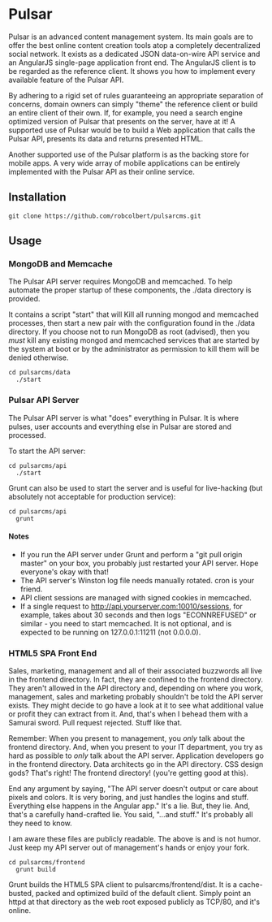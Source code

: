 # Pulsar

Pulsar is an advanced content management system. Its main goals are to offer the best online content creation tools atop a completely decentralized social network. It exists as a dedicated JSON data-on-wire API service and an AngularJS single-page application front end. The AngularJS client is to be regarded as the reference client. It shows you how to implement every available feature of the Pulsar API.

By adhering to a rigid set of rules guaranteeing an appropriate separation of concerns, domain owners can simply "theme" the reference client or build an entire client of their own. If, for example, you need a search engine optimized version of Pulsar that presents on the server, have at it! A supported use of Pulsar would be to build a Web application that calls the Pulsar API, presents its data and returns presented HTML.

Another supported use of the Pulsar platform is as the backing store for mobile apps. A very wide array of mobile applications can be entirely implemented with the Pulsar API as their online service.

## Installation

```
git clone https://github.com/robcolbert/pulsarcms.git
```

## Usage


### MongoDB and Memcache

The Pulsar API server requires MongoDB and memcached. To help automate the proper startup of these components, the ./data directory is provided.

It contains a script "start" that will Kill all running mongod and memcached processes, then start a new pair with the configuration found in the ./data directory. If you choose not to run MongoDB as root (advised), then you *must* kill any existing mongod and memcached services that are started by the system at boot or by the administrator as permission to kill them will be denied otherwise.

```
cd pulsarcms/data
  ./start
```

### Pulsar API Server
The Pulsar API server is what "does" everything in Pulsar. It is where pulses, user accounts and everything else in Pulsar are stored and processed.

To start the API server: 

```
cd pulsarcms/api
  ./start
```

Grunt can also be used to start the server and is useful for live-hacking (but absolutely not acceptable for production service):
```
cd pulsarcms/api
  grunt
```

#### Notes
- If you run the API server under Grunt and perform a "git pull origin master" on your box, you probably just restarted your API server. Hope everyone's okay with that!
- The API server's Winston log file needs manually rotated. cron is your friend.
- API client sessions are managed with signed cookies in memcached.
- If a single request to http://api.yourserver.com:10010/sessions, for example, takes about 30 seconds and then logs "ECONNREFUSED" or similar - you need to start memcached. It is not optional, and is expected to be running on 127.0.0.1:11211 (not 0.0.0.0).

### HTML5 SPA Front End
Sales, marketing, management and all of their associated buzzwords all live in the frontend directory. In fact, they are confined to the frontend directory. They aren't allowed in the API directory and, depending on where you work, management, sales and marketing probably shouldn't be told the API server exists. They might decide to go have a look at it to see what additional value or profit they can extract from it. And, that's when I behead them with a Samurai sword. Pull request rejected. Stuff like that.

Remember: When you present to management, you *only* talk about the frontend directory. And, when you present to your IT department, you try as hard as possible to *only* talk about the API server. Application developers go in the frontend directory. Data architects go in the API directory. CSS design gods? That's right! The frontend directory! (you're getting good at this).

End any argument by saying, "The API server doesn't output or care about pixels and colors. It is very boring, and just handles the logins and stuff. Everything else happens in the Angular app." It's a lie. But, they lie. And, that's a carefully hand-crafted lie. You said, "...and stuff." It's probably all they need to know.

I am aware these files are publicly readable. The above is and is not humor. Just keep my API server out of management's hands or enjoy your fork.

```
cd pulsarcms/frontend
  grunt build
```

Grunt builds the HTML5 SPA client to pulsarcms/frontend/dist. It is a cache-busted, packed and optimized build of the default client. Simply point an httpd at that directory as the web root exposed publicly as TCP/80, and it's
online.

